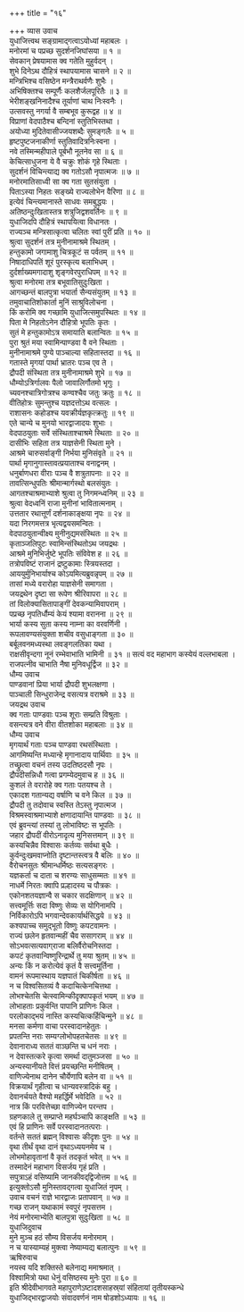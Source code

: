 +++
title = "१६"

+++
व्यास उवाच  
युधाजित्त्वथ सङ्ग्रामाद्‌गत्वाऽयोध्यां महाबलः ।  
मनोरमां च पप्रच्छ सुदर्शनजिघांसया ॥ १ ॥  
सेवकान् प्रेषयामास क्व गतेति मुहुर्वदन् ।  
शुभे दिनेऽथ दौहित्रं स्थापयामास चासने ॥ २ ॥  
मन्त्रिभिश्च वसिष्ठेन मन्त्रैराथर्वणैः शुभैः ।  
अभिषिक्तश्च सम्पूर्णैः कलशैर्जलपूरितैः ॥ ३ ॥  
भेरीशङ्खनिनादैश्च तूर्याणां चाथ निःस्वनैः ।  
उत्सवस्तु नगर्या वै सम्बभूव कुरूद्वह ॥ ४ ॥  
विप्राणां वेदपाठैश्च बन्दिनां स्तुतिभिस्तथा ।  
अयोध्या मुदितेवासीज्जयशब्दैः सुमङ्गलैः ॥ ५ ॥  
हृष्टपुष्टजनाकीर्णा स्तुतिवादित्रनिःस्वना ।  
नवे तस्मिन्महीपाले पूर्बभौ नूतनेव सा ॥ ६ ॥  
केचित्साधुजना ये वै चक्रुः शोकं गृहे स्थिताः ।  
सुदर्शनं विचिन्त्याद्य क्व गतोऽसौ नृपात्मजः ॥ ७ ॥  
मनोरमातिसाध्वी सा क्व गता सुतसंयुता ।  
पिताऽस्या निहतः सङ्ख्ये राज्यलोभेन वैरिणा ॥ ८ ॥  
इत्येवं चिन्त्यमानास्ते साधवः समबुद्धयः ।  
अतिष्ठन्दुःखितास्तत्र शत्रुजिद्वशवर्तिनः ॥ ९ ॥  
युधाजिदपि दौहित्रं स्थापयित्वा विधानतः ।  
राज्यञ्च मन्त्रिसात्कृत्वा चलितः स्वां पुरीं प्रति ॥ १० ॥  
श्रुत्वा सुदर्शनं तत्र मुनीनामाश्रमे स्थितम् ।  
हन्तुकामो जगामाशु चित्रकूटं स पर्वतम् ॥ ११ ॥  
निषादाधिपतिं शूरं पुरस्कृत्य बलाभिधम् ।  
दुर्दर्शाख्यमगादाशु शृङ्गवेरपुराधिपम् ॥ १२ ॥  
श्रुत्वा मनोरमा तत्र बभूवातिसुदुःखिता ।  
आगच्छन्तं बालपुत्रा भयार्ता सैन्यसंयुतम् ॥ १३ ॥  
तमुवाचातिशोकार्ता मुनिं साश्रुविलोचना ।  
किं करोमि क्व गच्छामि युधाजित्समुपस्थितः ॥ १४ ॥  
पिता मे निहतोऽनेन दौहित्रो भूपतिः कृतः ।  
सुतं मे हन्तुकामोऽत्र समायाति बलान्वितः ॥ १५ ॥  
पुरा श्रुतं मया स्वामिन्पाण्डवा वै वने स्थिताः ।  
मुनीनामाश्रमे पुण्ये पाञ्चाल्या सहितास्तदा ॥ १६ ॥  
गतास्ते मृगयां पार्था भ्रातरः पञ्च एव ते ।  
द्रौपदी संस्थिता तत्र मुनीनामाश्रमे शुभे ॥ १७ ॥  
धौम्योऽत्रिर्गालवः पैलो जावालिर्गौतमो भृगुः ।  
च्यवनश्चात्रिगोत्रश्च कण्वश्चैव जतुः क्रतुः ॥ १८ ॥  
वीतिहोत्रः सुमन्तुश्च यज्ञदत्तोऽथ वत्सलः ।  
राशासनः कहोडश्च यवक्रीर्यज्ञकृत्क्रतुः ॥ १९ ॥  
एते चान्ये च मुनयो भारद्वाजादयः शुभाः ।  
वेदपाठयुताः सर्वे संस्थिताश्चाश्रमे स्थिताः ॥ २० ॥  
दासीभिः सहिता तत्र याज्ञसेनी स्थिता मुने ।  
आश्रमे चारुसर्वाङ्‌गी निर्भया मुनिसंवृते ॥ २१ ॥  
पार्था मृगानुगास्तावत्प्रयाताश्च वनाद्वनम् ।  
धनुर्बाणधरा वीराः पञ्च वै शत्रुतापनाः ॥ २२ ॥  
तावत्सिन्धुपतिः श्रीमान्मार्गस्थो बलसंयुतः ।  
आगतश्चाश्रमाभ्याशे श्रुत्वा तु निगमन्ध्वनिम् ॥ २३ ॥  
श्रुत्वा वेदध्वनिं राजा मुनीनां भावितात्मनाम् ।  
उत्ततार रथात्तूर्णं दर्शनाकाङ्क्षया नृपः ॥ २४ ॥  
यदा निरगमत्तत्र भृत्यद्वयसमन्वितः ।  
वेदपाठयुतान्वीक्ष्य मुनीनुद्यमसंस्थितः ॥ २५ ॥  
कृताञ्जलिपुटः स्वामिन्संस्थितोऽथ जयद्रथः ।  
आश्रमे मुनिभिर्जुष्टे भूपतिः संविवेश ह ॥ २६ ॥  
तत्रोपविष्टं राजानं द्रष्टुकामाः स्त्रियस्तदा ।  
आययुर्मुनिभार्याश्च कोऽयमित्यब्रुवन्नृपम् ॥ २७ ॥  
तासां मध्ये वरारोहा याज्ञसेनी समागता ।  
जयद्रथेन दृष्टा सा रूपेण श्रीरिवापरा ॥ २८ ॥  
तां विलोक्यासितापाङ्गीं देवकन्यामिवापराम् ।  
पप्रच्छ नृपतिर्धौम्यं केयं श्यामा वरानना ॥ २९ ॥  
भार्या कस्य सुता कस्य नाम्ना का वरवर्णिनी ।  
रूपलावण्यसंयुक्ता शचीव वसुधाङ्गता ॥ ३० ॥  
बर्बूलवनमध्यस्था लवङ्गलतिका यथा ।  
राक्षसीवृन्दगा नूनं रम्भेवाभाति भामिनी ॥ ३१ ॥
सत्यं वद महाभाग कस्येयं वल्लभाबला ।  
राजपत्नीव चाभाति नैषा मुनिवधूर्द्विज ॥ ३२ ॥  
धौम्य उवाच  
पाण्डवानां प्रिया भार्या द्रौपदी शुभलक्षणा ।  
पाञ्चाली सिन्धुराजेन्द्र वसत्यत्र वराश्रमे ॥ ३३ ॥  
जयद्रथ उवाच  
क्व गताः पाण्डवाः पञ्च शूराः सम्प्रति विश्रुताः ।  
वसन्त्यत्र वने वीरा वीतशोका महाबलाः ॥ ३४ ॥  
धौम्य उवाच  
मृगयार्थं गताः पञ्च पाण्डवा रथसंस्थिताः ।  
आगमिष्यन्ति मध्यान्हे मृगानादाय पार्थिवाः ॥ ३५ ॥  
तच्छ्रुत्वा वचनं तस्य उदतिष्ठदसौ नृपः ।  
द्रौपदीसन्निधौ गत्वा प्रगम्येदमुवाच ह ॥ ३६ ॥  
कुशलं ते वरारोहे क्व गताः पतयश्च ते ।  
एकादश गतान्यद्य वर्षाणि च वने किल ॥ ३७ ॥  
द्रौपदी तु तदोवाच स्वस्ति तेऽस्तु नृपात्मज ।  
विश्रमस्वाश्रमाभ्याशे क्षणादायान्ति पाण्डवाः ॥ ३८ ॥  
एवं ब्रुवन्त्यां तस्यां तु लोभाविष्टः स भूपतिः ।  
जहार द्रौपदीं वीरोऽनादृत्य मुनिसत्तमान् ॥ ३९ ॥  
कस्यचिन्नैव विश्वासः कर्तव्यः सर्वथा बुधैः ।  
कुर्वन्दुःखमवाप्नोति दृष्टान्तस्त्वत्र वै बलिः ॥ ४० ॥  
वैरोचनसुतः श्रीमान्धर्मिष्ठः सत्यसङ्गरः ।  
यज्ञकर्ता च दाता च शरण्यः साधुसम्मतः ॥ ४१ ॥  
नाधर्मे निरतः क्वापि प्रल्हादस्य च पौत्रकः ।  
एकोनशतयज्ञान्वै स चकार सदक्षिणान् ॥ ४२ ॥  
सत्त्वमूर्त्तिः सदा विष्णुः सेव्यः स योगिनामपि ।  
निर्विकारोऽपि भगवान्देवकार्यार्थसिद्धये ॥ ४३ ॥  
कश्यपाच्च समुद्‌भूतो विष्णुः कपटवामनः ।  
राज्यं छलेन हृतवान्महीं चैव ससागराम् ॥ ४४ ॥  
सोऽभवत्सत्यवाग्‌राजा बलिर्वैरोचनिस्तदा ।  
कपटं कृतवान्विष्णुरिन्द्रार्थे तु मया श्रुतम् ॥ ४५ ॥  
अन्यः किं न करोत्येवं कृतं वै सत्त्वमूर्तिना ।  
वामनं रूपमास्थाय यज्ञपातं चिकीर्षता ॥ ४६ ॥  
न च विश्वसितव्यं वै कदाचित्केनचित्तथा ।  
लोभश्चेतसि चेत्स्वामिन्कीदृक्पापकृतं भयम् ॥ ४७ ॥  
लोभाहताः प्रकुर्वन्ति पापानि प्राणिनः किल ।  
परलोकाद्‌भयं नास्ति कस्यचित्कर्हिचिन्मुने ॥ ४८ ॥  
मनसा कर्मणा वाचा परस्वादानहेतुतः ।  
प्रपतन्ति नराः सम्यग्लोभोपहतचेतसः ॥ ४९ ॥  
देवानाराध्य सततं वाञ्छन्ति च धनं नराः ।  
न देवास्तत्करे कृत्वा समर्था दातुमञ्जसा ॥ ५० ॥  
अन्यस्यानीयते वित्तं प्रयच्छन्ति मनीषितम् ।  
वाणिज्येनाथ दानेन चौर्येणापि बलेन वा ॥ ५१ ॥  
विक्रयार्थं गृहीत्वा च धान्यवस्त्रादिकं बहु ।  
देवानर्चयते वैश्यो महर्द्धिर्मे भवेदिति ॥ ५२ ॥  
नात्र किं परवित्तेच्छा वाणिज्येन परन्तप ।  
ग्रहणकाले तु सम्प्राप्ते महर्घञ्चापि काङ्क्षति ॥ ५३ ॥  
एवं हि प्राणिनः सर्वे परस्वादानतत्पराः ।  
वर्तन्ते सततं ब्रह्मन् विश्वासः कीदृशः पुनः ॥ ५४ ॥  
वृथा तीर्थं वृथा दानं वृथाऽध्ययनमेव च ।  
लोभमोहावृतानां वै कृतं तदकृतं भवेत् ॥ ५५ ॥  
तस्मादेनं महाभाग विसर्जय गृहं प्रति ।  
सपुत्राऽहं वसिष्यामि जानकीवद्‌द्विजोत्तम ॥ ५६ ॥  
इत्युक्तोऽसौ मुनिस्तावद्‌गत्वा युधाजितं नृपम् ।  
उवाच वचनं राज्ञे भारद्वाजः प्रतापवान् ॥ ५७ ॥  
गच्छ राजन् यथाकामं स्वपुरं नृपसत्तम ।  
नेयं मनोरमाभ्येति बालपुत्रा सुदुःखिता ॥ ५८ ॥  
युधाजिदुवाच  
मुने मुञ्च हठं सौ‌म्य विसर्जय मनोरमाम् ।  
न च यास्याम्यहं मुक्त्वा नेष्याम्यद्य बलात्पुनः ॥ ५९ ॥  
ऋषिरुवाच  
नयस्व यदि शक्तिस्ते बलेनाद्य ममाश्रमात् ।  
विश्वामित्रो यथा धेनुं वसिष्ठस्य मुनेः पुरा ॥ ६० ॥  
इति श्रीदेवीभागवते महापुराणेऽष्टादशसाहस्र्यां संहितायां तृतीयस्कन्धे  
युधाजिद्‌भारद्वाजयोः संवादवर्णनं नाम षोडशोऽध्यायः ॥ १६ ॥
